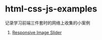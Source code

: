 # html-css-js-examples
记录学习前端三件套时的网络上收集的小案例

1. [Responsive Image Slider](https://www.youtube.com/watch?v=PsNaoDhzQm0&list=PLpwngcHZlPadhRwryAXw3mJWX5KH3T5L3&index=1)
